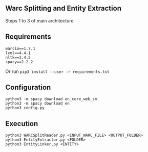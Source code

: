 ## Warc Splitting and Entity Extraction
Steps 1 to 3 of main architecture

## Requirements
    warcio==1.7.1
    lxml==4.4.1
    nltk==3.4.5
    spacy==2.2.2

Or run `pip3 install --user -r requirements.txt`

## Configuration
    python3 -m spacy download en_core_web_sm
    python3 -m spacy download en
    python3 config.py

## Execution
    python3 WARCSplitReader.py <INPUT_WARC_FILE> <OUTPUT_FOLDER>
    python3 EntityExtractor.py <FOLDER>
    python3 EntityLinker.py <ENTITY>

